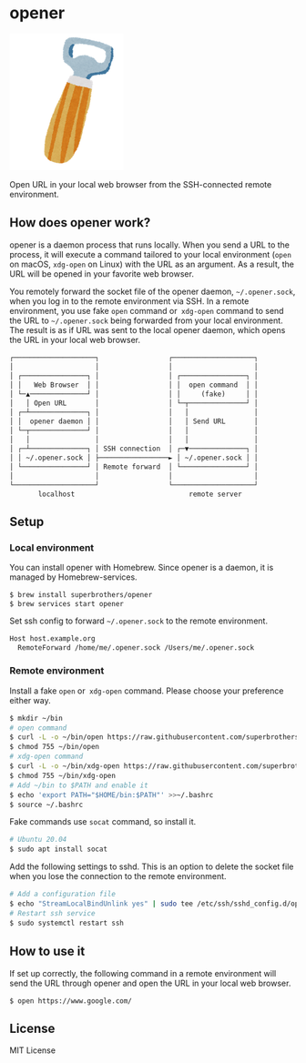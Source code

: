 # opener

![Logo](./sennuki.png)

Open URL in your local web browser from the SSH-connected remote environment.

## How does opener work?

opener is a daemon process that runs locally. When you send a URL to the process, it will execute a command tailored to your local environment (`open` on macOS, `xdg-open` on Linux) with the URL as an argument. As a result, the URL will be opened in your favorite web browser.

You remotely forward the socket file of the opener daemon, `~/.opener.sock`, when you log in to the remote environment via SSH. In a remote environment, you use fake `open` command or` xdg-open` command to send the URL to `~/.opener.sock` being forwarded from your local environment. The result is as if URL was sent to the local opener daemon, which opens the URL in your local web browser.

```
┌────────────────────┐                 ┌────────────────────┐
│                    │                 │                    │
│ ┌────────────────┐ │                 │ ┌────────────────┐ │
│ │   Web Browser  │ │                 │ │  open command  │ │
│ └─▲──────────────┘ │                 │ │     (fake)     │ │
│   │ Open URL       │                 │ └─┬──────────────┘ │
│ ┌─┴──────────────┐ │                 │   │                │
│ │  opener daemon │ │                 │   │ Send URL       │
│ └─┬──────────────┘ │                 │   │                │
│   │                │                 │   │                │
│ ┌─┴──────────────┐ │ SSH connection  │ ┌─▼──────────────┐ │
│ │ ~/.opener.sock │ ├─────────────────► │ ~/.opener.sock │ │
│ └────────────────┘ │ Remote forward  │ └────────────────┘ │
│                    │                 │                    │
└────────────────────┘                 └────────────────────┘
       localhost                            remote server
```

## Setup

### Local environment

You can install opener with Homebrew. Since opener is a daemon, it is managed by Homebrew-services.

```
$ brew install superbrothers/opener
$ brew services start opener
```

Set ssh config to forward `~/.opener.sock` to the remote environment.

```
Host host.example.org
  RemoteForward /home/me/.opener.sock /Users/me/.opener.sock
```

### Remote environment

Install a fake `open` or` xdg-open` command. Please choose your preference either way.

```sh
$ mkdir ~/bin
# open command
$ curl -L -o ~/bin/open https://raw.githubusercontent.com/superbrothers/opener/master/bin/open
$ chmod 755 ~/bin/open
# xdg-open command
$ curl -L -o ~/bin/xdg-open https://raw.githubusercontent.com/superbrothers/opener/master/bin/xdg-open
$ chmod 755 ~/bin/xdg-open
# Add ~/bin to $PATH and enable it
$ echo 'export PATH="$HOME/bin:$PATH"' >>~/.bashrc
$ source ~/.bashrc
```

Fake commands use `socat` command, so install it.

```sh
# Ubuntu 20.04
$ sudo apt install socat
```

Add the following settings to sshd. This is an option to delete the socket file when you lose the connection to the remote environment.

```sh
# Add a configuration file
$ echo "StreamLocalBindUnlink yes" | sudo tee /etc/ssh/sshd_config.d/opener.conf
# Restart ssh service
$ sudo systemctl restart ssh
```

## How to use it

If set up correctly, the following command in a remote environment will send the URL through opener and open the URL in your local web browser.

```
$ open https://www.google.com/
```

## License

MIT License
